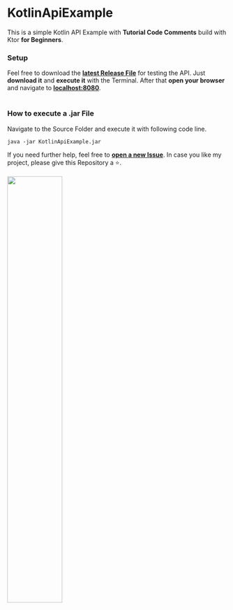 # KotlinApiExample
This is a simple Kotlin API Example with **Tutorial Code Comments** build with Ktor **for Beginners**.
</br>
### Setup
Feel free to download the **[latest Release File](https://github.com/jakkoble/KotlinApiExample/releases/)** for testing the API. Just **download it** and **execute it** with the Terminal. After that **open your browser** and navigate to **[localhost:8080](http://localhost:8080)**.
</br>
</br>
### How to execute a .jar File
Navigate to the Source Folder and execute it with following code line.
```
java -jar KotlinApiExample.jar
```
If you need further help, feel free to **[open a new Issue](https://github.com/Jakkoble/KotlinApiExample/issues)**. In case you like my project, please give this Repository a ⭐.
</br>
</br>
<img src="https://i.imgur.com/ZfugF2L.png" heigh=50% width=50%>
